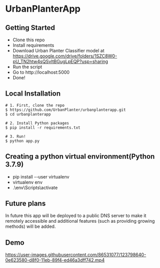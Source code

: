 # UrbanPlanterApp
## Getting Started
- Clone this repo 
- Install requirements
- Download Urban Planter Classifier model at https://drive.google.com/drive/folders/1SZC8W0-pU_TN2htw4sQSvltBGugLpEQP?usp=sharing
- Run the script
- Go to http://localhost:5000
- Done!
## Local Installation
```shell
# 1. First, clone the repo
$ https://github.com/UrbanPlanter/urbanplanterapp.git
$ cd urbanplanterapp

# 2. Install Python packages
$ pip install -r requirements.txt

# 3. Run!
$ python app.py
```
## Creating a python virtual environment(Python 3.7.9)
- pip install --user virtualenv
- virtualenv env
- .\env\Scripts\activate
## Future plans
In future this app will be deployed to a public DNS server to make it remotely accessible and additional features (such as providing growing methods) will be added. 
## Demo
https://user-images.githubusercontent.com/86531077/123798640-0e623580-d8f0-11eb-89f4-ed46a3dff742.mp4







